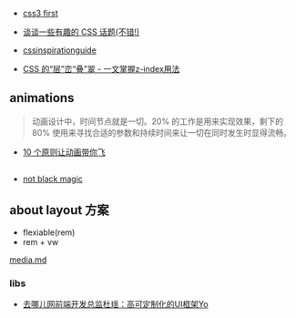 

- [css3 first](http://gold.xitu.io/post/583e97c961ff4b006b662f5e?utm_source=gold_browser_extension)

- [谈谈一些有趣的 CSS 话题(不错!)](https://github.com/chokcoco/iCSS)

- [cssinspirationguide](https://chokcoco.github.io/CSS-Inspiration/#/)

- [CSS 的“层”峦“叠”翠 - 一文掌握z-index用法​​​​​​​](https://mp.weixin.qq.com/s/cbeN51u8Rn9Ta7WjRdE9hg)

 ## animations

 > 动画设计中，时间节点就是一切。20% 的工作是用来实现效果，剩下的 80% 使用来寻找合适的参数和持续时间来让一切在同时发生时显得流畅。


 - [10 个原则让动画带你飞](https://github.com/xitu/gold-miner/blob/master/TODO/smooth-css-animations.md)




 ##

 - [not black magic](https://gist.github.com/AimeeKnight/77b36738ec876965c6db5c6d39f4ef4f)



 ## about layout 方案

 - flexiable(rem)
 - rem + vw

  [media.md](./mdeida.md)

### libs

- [去哪儿网前端开发总监杜瑶：高可定制化的UI框架Yo  ](https://sdk.cn/news/3275)
